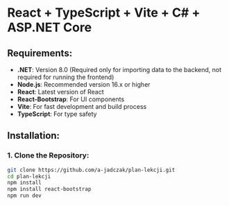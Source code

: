 # React + TypeScript + Vite + C# + ASP.NET Core

## Requirements:

- **.NET**: Version 8.0 (Required only for importing data to the backend, not required for running the frontend)
- **Node.js**: Recommended version 16.x or higher
- **React**: Latest version of React
- **React-Bootstrap**: For UI components
- **Vite**: For fast development and build process
- **TypeScript**: For type safety

## Installation:

### 1. **Clone the Repository**:
   ```bash
   git clone https://github.com/a-jadczak/plan-lekcji.git
   cd plan-lekcji
   npm install
   npm install react-bootstrap
   npm run dev
